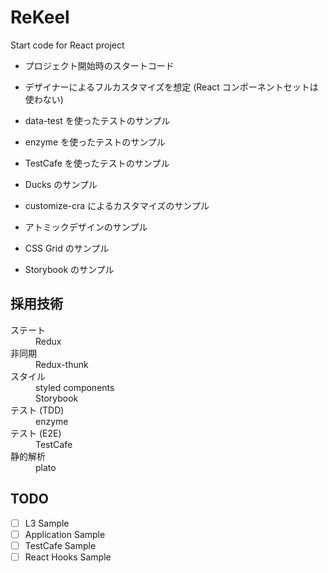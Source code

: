 # ReKeel
Start code for React project

- プロジェクト開始時のスタートコード
- デザイナーによるフルカスタマイズを想定 (React コンポーネントセットは使わない)

- data-test を使ったテストのサンプル
- enzyme を使ったテストのサンプル
- TestCafe を使ったテストのサンプル
- Ducks のサンプル
- customize-cra によるカスタマイズのサンプル
- アトミックデザインのサンプル
- CSS Grid のサンプル
- Storybook のサンプル


## 採用技術

<dl>
    <dt>ステート</dt>
    <dd>Redux</dd>
    <dt>非同期</dt>
    <dd>Redux-thunk</dd>
    <dt>スタイル</dt>
    <dd>styled components</dd>
    <dd>Storybook</dd>
    <dt>テスト (TDD)</dt>
    <dd>enzyme</dd>
    <dt>テスト (E2E)</dt>
    <dd>TestCafe</dd>
    <dt>静的解析</dt>
    <dd>plato</dd>
</dl>


## TODO

- [ ] L3 Sample
- [ ] Application Sample
- [ ] TestCafe Sample
- [ ] React Hooks Sample
